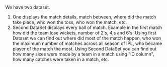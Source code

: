 We have two dataset.
  1) One displays the match details, match between, where did the match take place, who won the toss, who won the match, etc.
  2) Second DataSet displays every ball of match. Example in the first match how did the team lose wickets, number of 2's, 4,s and 6's.
Using first Dataset we can find out where did most of the match happen, who won the maximum number of matches across all season of IPL, who became player of the match the most.
Using Second DataSet you can find out how many sixes were made by a team in a match using "ID column", how many catches were taken in a match, etc.

